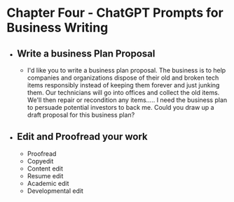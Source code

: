 # Chapter Four - ChatGPT Prompts for Business Writing
- ## Write a business Plan Proposal
	- I'd like you to write a business plan proposal. The business is to help companies and organizations dispose of their old and broken tech items responsibly instead of keeping them forever and just junking them. Our technicians will go into offices and collect the old items. We'll then repair or recondition any items..... I need the business plan to persuade potential investors to back me. Could you draw up a draft proposal for this business plan?
- ## Edit and Proofread your work
	- Proofread
	- Copyedit
	- Content edit
	- Resume edit
	- Academic edit
	- Developmental edit


